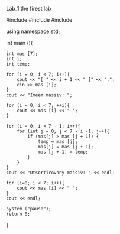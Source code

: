 Lab_1
the firest lab

#include <iostream>
#include <cstdlib>
#include <string>

using namespace std;


int main (){
	
	int mas [7];
	int i;
	int temp;
	
	for (i = 0; i < 7; i++){
		cout << "[ " << i + 1 << " ]" << ":";
		cin >> mas [i];
	}
	cout << "Imeem massiv: ";
	
	for (i = 0; i < 7; ++i){
		cout << mas [i] << " ";
	}
 
	for (i = 0; i < 7 - 1; i++){
		for (int j = 0; j < 7 - i -1; j++){
			if (mas[j] > mas [j + 1]) {
				temp = mas [j];
				mas[j] = mas [j + 1];
				mas [j + 1] = temp; 
			}
		}
	}
 	cout << "Otsortirovany massiv: " << endl;
 	
 	for (i=0; i < 7; i++){
 		cout << mas [i] << " ";
 	}
	cout << endl;
	
	system ("pause");
	return 0;
}
